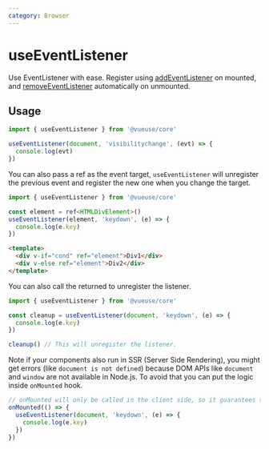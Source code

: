 ```yaml
---
category: Browser
---
```


# useEventListener

Use EventListener with ease. Register using [addEventListener](https://developer.mozilla.org/en-US/docs/Web/API/EventTarget/addEventListener) on mounted, and [removeEventListener](https://developer.mozilla.org/en-US/docs/Web/API/EventTarget/removeEventListener) automatically on unmounted.

## Usage

```js
import { useEventListener } from '@vueuse/core'

useEventListener(document, 'visibilitychange', (evt) => {
  console.log(evt)
})
```

You can also pass a ref as the event target, `useEventListener` will unregister the previous event and register the new one when you change the target.

```ts
import { useEventListener } from '@vueuse/core'

const element = ref<HTMLDivElement>()
useEventListener(element, 'keydown', (e) => {
  console.log(e.key)
})
```

```html
<template>
  <div v-if="cond" ref="element">Div1</div>
  <div v-else ref="element">Div2</div>
</template>
```

You can also call the returned to unregister the listener.

```ts
import { useEventListener } from '@vueuse/core'

const cleanup = useEventListener(document, 'keydown', (e) => {
  console.log(e.key)
})

cleanup() // This will unregister the listener.
```

Note if your components also run in SSR (Server Side Rendering), you might get errors (like `document is not defined`) because DOM APIs like `document` and `window` are not available in Node.js. To avoid that you can put the logic inside `onMounted` hook.

```ts
// onMounted will only be called in the client side, so it guarantees the DOM APIs are available.
onMounted(() => {
  useEventListener(document, 'keydown', (e) => {
    console.log(e.key)
  })
})
```
